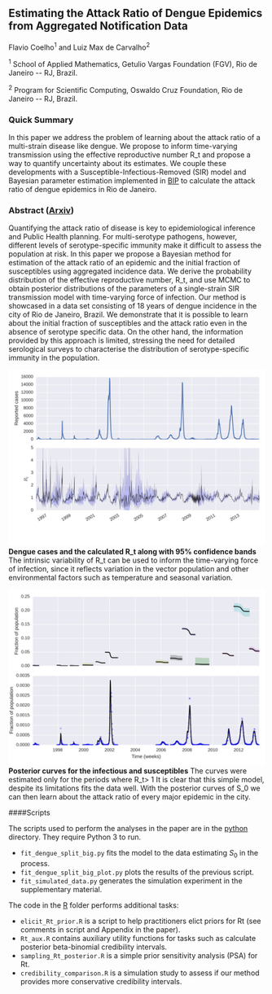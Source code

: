 ## Estimating the Attack Ratio of Dengue Epidemics from Aggregated Notification Data
Flavio Coelho<sup>1</sup> and Luiz Max de Carvalho<sup>2</sup>  

<sup>1</sup> School of Applied Mathematics, Getulio Vargas Foundation (FGV), Rio de Janeiro -- RJ, Brazil.

<sup>2</sup> Program for Scientific Computing, Oswaldo Cruz Foundation, Rio de Janeiro -- RJ, Brazil.

### Quick Summary

In this paper we address the problem of learning about the attack ratio of a multi-strain disease like dengue.
We propose to inform time-varying transmission using the effective reproductive number R_t and propose a way to quantify uncertainty about its estimates.
We couple these developments with a Susceptible-Infectious-Removed (SIR) model and Bayesian parameter estimation implemented in [BIP](http://bayesian-inference.googlecode.com/hg/trunk/BIP/Docs/build/html/index.html) to calculate the attack ratio of dengue epidemics in Rio de Janeiro.

### Abstract ([Arxiv](http://arxiv.org/abs/1502.01236))

Quantifying the attack ratio of disease is key to epidemiological inference and Public Health planning.
For multi-serotype pathogens, however, different levels of serotype-specific immunity make it difficult to assess the population at risk. 
In this paper we propose a Bayesian method for estimation of the attack ratio of an epidemic and the initial fraction of susceptibles using aggregated 
incidence data. 
We derive the probability distribution of the effective reproductive number, R_t, and use MCMC to obtain posterior distributions of the parameters of a single-strain SIR transmission model with time-varying force of infection.
Our method is showcased in a data set consisting of 18 years of dengue incidence in the city of Rio de Janeiro, Brazil.
We demonstrate that it is possible to learn about the initial fraction of susceptibles and the attack ratio even in the absence of serotype specific data.
On the other hand, the information provided by this approach is limited, stressing the need for detailed serological surveys to characterise the distribution of serotype-specific immunity in the population.

![](plots/rt_series.png)
**Dengue cases and the calculated R_t along with 95% confidence bands**
The intrinsic variability of R_t can be used to inform the time-varying force of infection, since it reflects variation in the vector population and other environmental factors such as temperature and seasonal variation.

![](plots/concat_SI.png)
**Posterior curves for the infectious and susceptibles**
The curves were estimated only for the periods where R_t> 1
It is clear that this simple model, despite its limitations fits the data well.
With the posterior curves of S_0 we can then learn about the attack ratio of every major epidemic in the city.

####Scripts

The scripts used to perform the analyses in the paper are in the [python](https://github.com/fccoelho/paperLM1/tree/master/python) directory. They require Python 3 to run.
 - `fit_dengue_split_big.py` fits the model to the data estimating $S_0$ in the process.
 - `fit_dengue_split_big_plot.py` plots the results of the previous script.
 - `fit_simulated_data.py` generates the simulation experiment in the supplementary material.

The code in the [R](https://github.com/fccoelho/paperLM1/tree/master/R) folder performs additional tasks:

 - `elicit_Rt_prior.R` is a script to help practitioners elict priors for Rt (see comments in script and Appendix in the paper).
 - `Rt_aux.R` contains auxiliary utility functions for tasks such as calculate posterior beta-binomial credibility intervals.
 - `sampling_Rt_posterior.R` is a simple prior sensitivity analysis (PSA) for Rt.
 - `credibility_comparison.R` is a simulation study to assess if our method provides more conservative credibility intervals.
